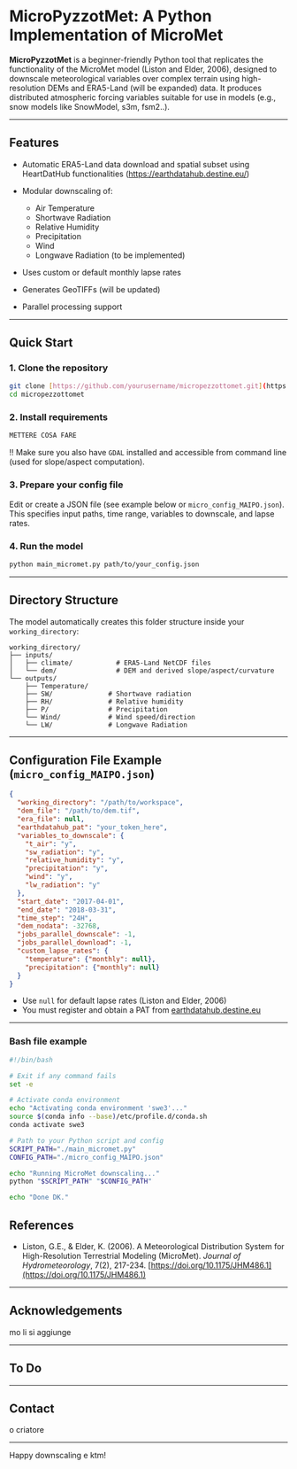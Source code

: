 # MicroPyzzotMet: A Python Implementation of MicroMet

**MicroPyzzotMet** is a beginner-friendly Python tool that replicates the functionality of the MicroMet model (Liston and Elder, 2006), designed to downscale meteorological variables over complex terrain using high-resolution DEMs and ERA5-Land (will be expanded) data. It produces distributed atmospheric forcing variables suitable for use in models (e.g., snow models like SnowModel, s3m, fsm2..).

---

## Features

* Automatic ERA5-Land data download and spatial subset using HeartDatHub functionalities (https://earthdatahub.destine.eu/)
* Modular downscaling of:

  * Air Temperature
  * Shortwave Radiation
  * Relative Humidity
  * Precipitation
  * Wind
  * Longwave Radiation (to be implemented)
* Uses custom or default monthly lapse rates
* Generates GeoTIFFs (will be updated)
* Parallel processing support

---

## Quick Start

### 1. Clone the repository

```bash
git clone [https://github.com/yourusername/micropezzottomet.git](https://github.com/bare92/micropyzzotmet)
cd micropezzottomet
```

### 2. Install requirements

```bash
METTERE COSA FARE
```

!! Make sure you also have `GDAL` installed and accessible from command line (used for slope/aspect computation).

### 3. Prepare your config file

Edit or create a JSON file (see example below or `micro_config_MAIPO.json`). This specifies input paths, time range, variables to downscale, and lapse rates.

### 4. Run the model

```bash
python main_micromet.py path/to/your_config.json
```

---

## Directory Structure

The model automatically creates this folder structure inside your `working_directory`:

```
working_directory/
├── inputs/
│   ├── climate/           # ERA5-Land NetCDF files
│   └── dem/               # DEM and derived slope/aspect/curvature
└── outputs/
    ├── Temperature/
    ├── SW/              # Shortwave radiation
    ├── RH/              # Relative humidity
    ├── P/               # Precipitation
    └── Wind/            # Wind speed/direction
    └── LW/              # Longwave Radiation
```

---

## Configuration File Example (`micro_config_MAIPO.json`)

```json
{
  "working_directory": "/path/to/workspace",
  "dem_file": "/path/to/dem.tif",
  "era_file": null,
  "earthdatahub_pat": "your_token_here",
  "variables_to_downscale": {
    "t_air": "y",
    "sw_radiation": "y",
    "relative_humidity": "y",
    "precipitation": "y",
    "wind": "y",
    "lw_radiation": "y"
  },
  "start_date": "2017-04-01",
  "end_date": "2018-03-31",
  "time_step": "24H",
  "dem_nodata": -32768,
  "jobs_parallel_downscale": -1,
  "jobs_parallel_download": -1,
  "custom_lapse_rates": {
    "temperature": {"monthly": null},
    "precipitation": {"monthly": null}
  }
}
```

* Use `null` for default lapse rates (Liston and Elder, 2006)
* You must register and obtain a PAT from [earthdatahub.destine.eu](https://earthdatahub.destine.eu/)

---

### Bash file example

```bash
#!/bin/bash

# Exit if any command fails
set -e

# Activate conda environment
echo "Activating conda environment 'swe3'..."
source $(conda info --base)/etc/profile.d/conda.sh
conda activate swe3

# Path to your Python script and config
SCRIPT_PATH="./main_micromet.py"
CONFIG_PATH="./micro_config_MAIPO.json"

echo "Running MicroMet downscaling..."
python "$SCRIPT_PATH" "$CONFIG_PATH"

echo "Done DK."
```

## References

* Liston, G.E., & Elder, K. (2006). A Meteorological Distribution System for High-Resolution Terrestrial Modeling (MicroMet). *Journal of Hydrometeorology*, 7(2), 217-234. [https://doi.org/10.1175/JHM486.1](https://doi.org/10.1175/JHM486.1)

---

## Acknowledgements

mo li si aggiunge

---

## To Do


---

## Contact
o criatore

---

Happy downscaling e ktm! 
